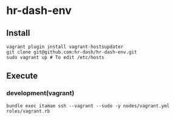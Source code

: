# hr-dash-env

## Install
```
vagrant plugin install vagrant-hostsupdater
git clone git@github.com:hr-dash/hr-dash-env.git
sudo vagrant up # To edit /etc/hosts
```

## Execute
### development(vagrant)
```
bundle exec itamae ssh --vagrant --sudo -y nodes/vagrant.yml roles/vagrant.rb
```
